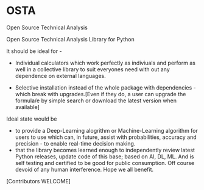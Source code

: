 # OSTA
Open Source Technical Analysis

Open Source Technical Analysis Library for Python

It should be ideal for -

* Individual calculators which work perfectly as indiviuals and perform as well in a collective library to suit everyones need with out any dependence on external languages.

* Selective installation instead of the whole package with dependencies - which break with upgrades.[Even if they do, a user can upgrade the formula/e by simple search or download the latest version when available]

Ideal state would be

* to provide a Deep-Learning alogrithm or Machine-Learning algorithm for users to use which can, in future, assist with probabilities, accuracy and precision - to enable real-time decision making.
* that the library becomes learned enough to independently review latest Python releases, update code of this base; based on AI, DL, ML. And is self testing and certified to be good for public consumption. Off course devoid of any human interference.
Hope we all benefit.

[Contributors WELCOME]

